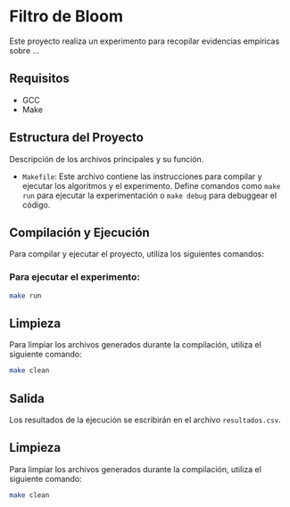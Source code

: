 # Filtro de Bloom

Este proyecto realiza un experimento para recopilar evidencias empíricas sobre ...

## Requisitos

- GCC
- Make

## Estructura del Proyecto

Descripción de los archivos principales y su función.

- `Makefile`: Este archivo contiene las instrucciones para compilar y ejecutar los algoritmos y el experimento. Define comandos como `make run` para ejecutar la experimentación o `make debug` para debuggear el código.

## Compilación y Ejecución

Para compilar y ejecutar el proyecto, utiliza los siguientes comandos:

### Para ejecutar el experimento:

```sh
make run
```

## Limpieza

Para limpiar los archivos generados durante la compilación, utiliza el siguiente comando:

```sh
make clean
```

## Salida

Los resultados de la ejecución se escribirán en el archivo `resultados.csv`.

## Limpieza

Para limpiar los archivos generados durante la compilación, utiliza el siguiente comando:

```sh
make clean
```
